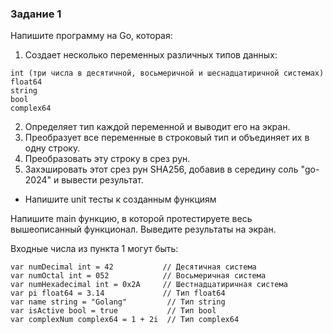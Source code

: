 ### Задание 1
Напишите программу на Go, которая:

1. Создает несколько переменных различных типов данных:
```   
int (три числа в десятичной, восьмеричной и шеснадцатиричной системах)
float64
string
bool
complex64
```
2. Определяет тип каждой переменной и выводит его на экран.
3. Преобразует все переменные в строковый тип и объединяет их в одну строку.
4. Преобразовать эту строку в срез рун.
5. Захэшировать этот срез рун SHA256, добавив в середину соль "go-2024" и вывести результат.

* Напишите unit тесты к созданным функциям

Напишите main функцию, в которой протестируете весь вышеописанный функционал. Выведите результаты на экран.

Входные числа из пункта 1 могут быть:
```
var numDecimal int = 42           // Десятичная система
var numOctal int = 052            // Восьмеричная система
var numHexadecimal int = 0x2A     // Шестнадцатиричная система
var pi float64 = 3.14             // Тип float64
var name string = "Golang"         // Тип string
var isActive bool = true           // Тип bool
var complexNum complex64 = 1 + 2i  // Тип complex64
```